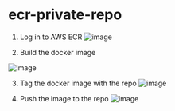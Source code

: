 # ecr-private-repo
1) Log in to AWS ECR
![image](https://github.com/user-attachments/assets/b3ed33f1-7411-4b9e-96fc-74efe4235aab)

2) Build the docker image

![image](https://github.com/user-attachments/assets/061a06d2-d83b-426c-a90b-cf5207426d24)

3) Tag the docker image with the repo
![image](https://github.com/user-attachments/assets/2313a67a-25c2-4037-8e1a-c41f37d55a7b)


4) Push the image to the repo
   ![image](https://github.com/user-attachments/assets/207627ed-00cc-4d3e-904b-c9ed656a1087)
